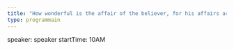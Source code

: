 ```yaml
---
title: "How wonderful is the affair of the believer, for his affairs are all good... : Rising Above Failed Expectations"
type: programmain
---
```

speaker: speaker
startTime: 10AM